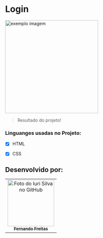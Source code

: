 # Login
 


<img src="../assets/Captura de Tela (32).png" width="300px"  alt="exemplo imagem">

> Resultado do projeto!

### Linguanges usadas no Projeto:

- [x] HTML
- [x] CSS





## Desenvolvido por:



<table>
  <tr>
    <td align="center">
      <a href="#">
        <img src="https://avatars.githubusercontent.com/u/101847876?s=400&u=dcfec5a2fe201fc639faa0390595dd4ef6cf634b&v=4" width="150px;" alt="Foto do Iuri Silva no GitHub"/><br>
        <sub>
          <b>Fernando Freitas</b>
        </sub>
      </a>
    </td>
   </tr>
</table>


